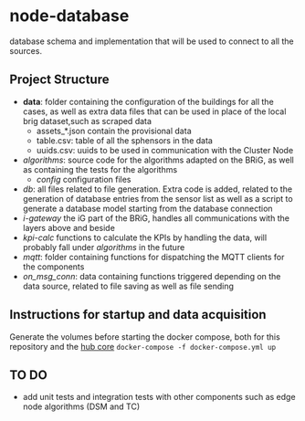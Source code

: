 # node-database
database schema and implementation that will be used to connect to all the sources.

## Project Structure
* **data**: folder containing the configuration of the buildings for all the cases, as well as extra data files that can be used in place of the local brig dataset,such as scraped data
  * assets_\*.json contain the provisional data
  * table.csv: table of all the sphensors in the data
  * uuids.csv: uuids to be used in communication with the Cluster Node
* *algorithms*: source code for the algorithms adapted on the BRiG, as well as containing the tests for the algorithms
  * *config* configuration files 
* *db*: all files related to file generation. Extra code is added, related to the generation of database entries from the sensor list as well as a script to generate a database model starting from the database connection
* *i-gateway* the iG part of the BRiG, handles all communications with the layers above and beside
* *kpi-calc* functions to calculate the KPIs by handling the data, will probably fall under *algorithms* in the future
* *mqtt*: folder containing functions for dispatching the MQTT clients for the components
* *on_msg_conn*: data containing functions triggered depending on the data source, related to file saving as well as file sending

## Instructions for startup and data acquisition
Generate the volumes before starting the docker compose, both for this
repository and the [hub core]()
```docker-compose -f docker-compose.yml up```


## TO DO

- add unit tests and integration tests with other components such as edge node algorithms (DSM and TC)
